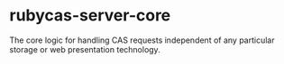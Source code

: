 rubycas-server-core
===================

The core logic for handling CAS requests independent of any particular storage or web presentation technology.